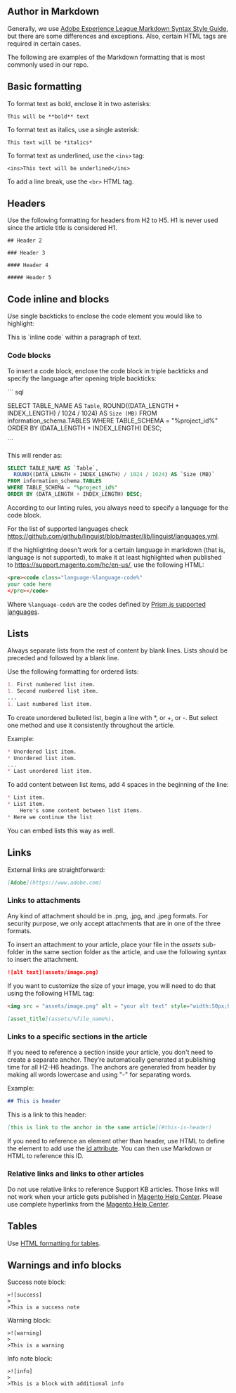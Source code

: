 ## Author in Markdown

Generally, we use [Adobe Experience League Markdown Syntax Style Guide](https://experienceleague.adobe.com/docs/authoring-guide-exl/using/markdown/syntax-style-guide.html?lang=en), but there are some differences and exceptions. Also, certain HTML tags are required in certain cases.

The following are examples of the Markdown formatting that is most commonly used in our repo.

## Basic formatting

To format text as bold, enclose it in two asterisks:

`This will be **bold** text`

To format text as italics, use a single asterisk:

`This text will be *italics*`

To format text as underlined, use the `<ins>` tag:

`<ins>This text will be underlined</ins>`

To add a line break, use the `<br>` HTML tag.


## Headers

Use the following formatting for headers from H2 to H5. H1 is never used since the article title is considered H1.

`## Header 2 `

`### Header 3 `

`#### Header 4`

`##### Header 5`

## Code inline and blocks

Use single backticks to enclose the code element you would like to highlight:

This is \`inline code\` within a paragraph of text.

### Code blocks

To insert a code block, enclose the code block in triple backticks and specify the language after opening triple backticks:

\`\`\` sql

SELECT TABLE_NAME AS `Table`,
  ROUND((DATA_LENGTH + INDEX_LENGTH) / 1024 / 1024) AS `Size (MB)`
FROM information_schema.TABLES
WHERE TABLE_SCHEMA = "%project_id%"
ORDER BY (DATA_LENGTH + INDEX_LENGTH) DESC;

\`\`\`

This will render as:

```sql
SELECT TABLE_NAME AS `Table`,
  ROUND((DATA_LENGTH + INDEX_LENGTH) / 1024 / 1024) AS `Size (MB)`
FROM information_schema.TABLES
WHERE TABLE_SCHEMA = "%project_id%"
ORDER BY (DATA_LENGTH + INDEX_LENGTH) DESC;
```

According to our linting rules, you always need to specify a language for the code block.

For the list of supported languages check https://github.com/github/linguist/blob/master/lib/linguist/languages.yml.

If the highlighting doesn't work for a certain language in markdown (that is, language is not supported), to make it at least highlighted when published to https://support.magento.com/hc/en-us/, use the following HTML:

```html
<pre><code class="language-%language-code%"
your code here
</pre></code>
```

Where ``%language-code%`` are the codes defined by [Prism.js supported languages](https://prismjs.com/#supported-languages).

## Lists

Always separate lists from the rest of content by blank lines. Lists should be preceded and followed by a blank line.

Use the following formatting for ordered lists:

```markdown
1. First numbered list item.
1. Second numbered list item.
...
1. Last numbered list item.
```

To create unordered bulleted list, begin a line with *, or +, or -. But select one method and use it consistently throughout the article.

Example:

```markdown
* Unordered list item.
* Unordered list item.
...
* Last unordered list item.
```
To add content between list items, add 4 spaces in the beginning of the line:

```markdown
* List item.
* List item.
    Here's some content between list items.
* Here we continue the list
```

You can embed lists this way as well.

## Links

External links are straightforward:

```markdown
[Adobe](https://www.adobe.com)
```

### Links to attachments

Any kind of attachment should be in .png, .jpg, and .jpeg formats. For security purpose, we only accept attachments that are in one of the three formats.

To insert an attachment to your article, place your file in the *assets* sub-folder in the same section folder as the article, and use the following syntax to insert the attachment.

```markdown
![alt text](assets/image.png)
```

If you want to customize the size of your image, you will need to do that using the following HTML tag:
```html
<img src = "assets/image.png" alt = "your alt text" style="width:50px;height:100px;">
```

```markdown
[asset_title](assets/%file_name%).
```

### Links to a specific sections in the article

If you need to reference a section inside your article, you don't need to create a separate anchor. They’re automatically generated at publishing time for all H2-H6 headings. The anchors are generated from header by making all words lowercase and using "-" for separating words.

Example:

```markdown
## This is header
```

This is a link to this header:

```markdown
[this is link to the anchor in the same article](#this-is-header)
```

If you need to reference an element other than header, use HTML to define the element to add use the [id attribute](https://www.w3schools.com/html/html_id.asp). You can then use Markdown or HTML to reference this ID.

### Relative links and links to other articles

Do not use relative links to reference Support KB articles. Those links will not work when your article gets published in [Magento Help Center](https://support.magento.com/hc/en-us).
Please use complete hyperlinks from the [Magento Help Center](https://support.magento.com/hc/en-us).


## Tables

Use [HTML formatting for tables](https://www.w3schools.com/html/html_tables.asp).


## Warnings and info blocks

Success note block:
```
>![success]
>
>This is a success note
```
Warning block:
```
>![warning]
>
>This is a warning
```

Info note block:
```
>![info]
>
>This is a block with additional info
```
